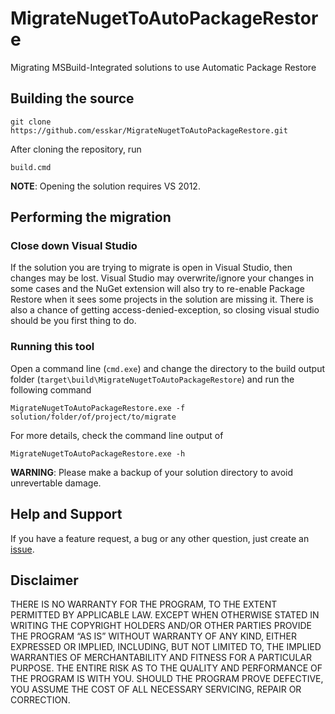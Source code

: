 # MigrateNugetToAutoPackageRestore

Migrating MSBuild-Integrated solutions to use Automatic Package Restore

## Building the source

    git clone https://github.com/esskar/MigrateNugetToAutoPackageRestore.git

After cloning the repository, run 

    build.cmd

__NOTE__: Opening the solution requires VS 2012.

## Performing the migration

### Close down Visual Studio
If the solution you are trying to migrate is open in Visual Studio, then changes may be lost. Visual Studio may overwrite/ignore your changes in some cases and the NuGet extension will also try to re-enable Package Restore when it sees some projects in the solution are missing it. There is also a chance of getting access-denied-exception, so closing visual studio should be you first thing to do.

### Running this tool
Open a command line (`cmd.exe`) and change the directory to the build output folder (`target\build\MigrateNugetToAutoPackageRestore`) and run the following command

    MigrateNugetToAutoPackageRestore.exe -f solution/folder/of/project/to/migrate
    
For more details, check the command line output of

    MigrateNugetToAutoPackageRestore.exe -h
    
__WARNING__: Please make a backup of your solution directory to avoid unrevertable damage.

## Help and Support
If you have a feature request, a bug or any other question, just create an [issue][1].

[1]: https://github.com/esskar/MigrateNugetToAutoPackageRestore/issues

## Disclaimer

THERE IS NO WARRANTY FOR THE PROGRAM, TO THE EXTENT PERMITTED BY APPLICABLE LAW. EXCEPT WHEN OTHERWISE STATED IN WRITING THE COPYRIGHT HOLDERS AND/OR OTHER PARTIES PROVIDE THE PROGRAM “AS IS” WITHOUT WARRANTY OF ANY KIND, EITHER EXPRESSED OR IMPLIED, INCLUDING, BUT NOT LIMITED TO, THE IMPLIED WARRANTIES OF MERCHANTABILITY AND FITNESS FOR A PARTICULAR PURPOSE. THE ENTIRE RISK AS TO THE QUALITY AND PERFORMANCE OF THE PROGRAM IS WITH YOU. SHOULD THE PROGRAM PROVE DEFECTIVE, YOU ASSUME THE COST OF ALL NECESSARY SERVICING, REPAIR OR CORRECTION.
